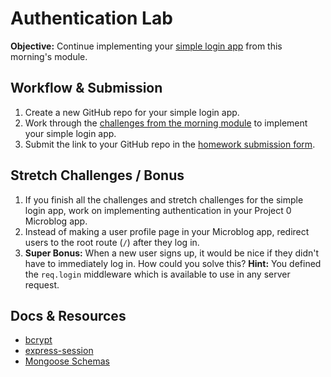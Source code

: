 # Authentication Lab

**Objective:** Continue implementing your <a href="https://github.com/sf-wdi-19-20/modules/tree/master/w4_d3_1_auth_bcrypt" target="_blank">simple login app</a> from this morning's module.

## Workflow & Submission

1. Create a new GitHub repo for your simple login app.
2. Work through the <a href="https://github.com/sf-wdi-19-20/modules/tree/master/w4_d3_1_auth_bcrypt" target="_blank">challenges from the morning module</a> to implement your simple login app.
3. Submit the link to your GitHub repo in the <a href="https://docs.google.com/a/generalassemb.ly/forms/d/14rNXnDaq5X5Rvda-1BRZCl9YmkOoZzf7oxGBEZG_YJE/viewform" target="_blank">homework submission form</a>.

## Stretch Challenges / Bonus

1. If you finish all the challenges and stretch challenges for the simple login app, work on implementing authentication in your Project 0 Microblog app.
2. Instead of making a user profile page in your Microblog app, redirect users to the root route (`/`) after they log in.
3. **Super Bonus:** When a new user signs up, it would be nice if they didn't have to immediately log in. How could you solve this? **Hint:** You defined the `req.login` middleware which is available to use in any server request.

## Docs & Resources

* <a href="https://github.com/ncb000gt/node.bcrypt.js" target="_blank">bcrypt</a>
* <a href="https://github.com/expressjs/session" target="_blank">express-session</a>
* <a href="http://mongoosejs.com/docs/guide" target="_blank">Mongoose Schemas</a>
